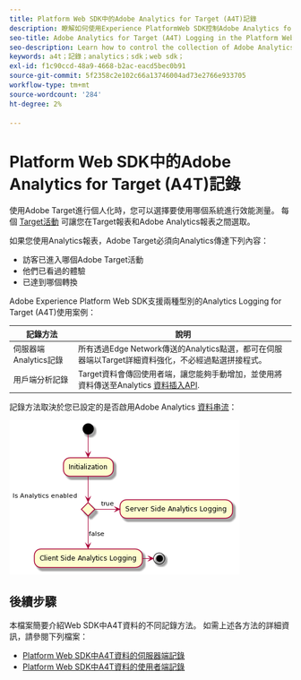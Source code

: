 ```yaml
---
title: Platform Web SDK中的Adobe Analytics for Target (A4T)記錄
description: 瞭解如何使用Experience PlatformWeb SDK控制Adobe Analytics for Target (A4T)資料的收集。
seo-title: Adobe Analytics for Target (A4T) Logging in the Platform Web SDK
seo-description: Learn how to control the collection of Adobe Analytics for Target (A4T) data using the Experience Platform Web SDK.
keywords: a4t；記錄；analytics；sdk；web sdk；
exl-id: f1c90ccd-48a9-4668-b2ac-eacd5bec0b91
source-git-commit: 5f2358c2e102c66a13746004ad73e2766e933705
workflow-type: tm+mt
source-wordcount: '284'
ht-degree: 2%

---
```


# Platform Web SDK中的Adobe Analytics for Target (A4T)記錄

使用Adobe Target進行個人化時，您可以選擇要使用哪個系統進行效能測量。 每個 [Target活動](https://experienceleague.adobe.com/docs/target/using/activities/target-activities-guide.html) 可讓您在Target報表和Adobe Analytics報表之間選取。

如果您使用Analytics報表，Adobe Target必須向Analytics傳達下列內容：

* 訪客已進入哪個Adobe Target活動
* 他們已看過的體驗
* 已達到哪個轉換

Adobe Experience Platform Web SDK支援兩種型別的Analytics Logging for Target (A4T)使用案例：

| 記錄方法 | 說明 |
| --- | --- |
| 伺服器端Analytics記錄 | 所有透過Edge Network傳送的Analytics點選，都可在伺服器端以Target詳細資料強化，不必經過點選拼接程式。 |
| 用戶端分析記錄 | Target資料會傳回使用者端，讓您能夠手動增加，並使用將資料傳送至Analytics [資料插入API](https://experienceleague.adobe.com/docs/analytics/import/c-data-insertion-api.html). |

記錄方法取決於您已設定的是否啟用Adobe Analytics [資料串流](../../../../datastreams/overview.md)：

![記錄方法決定流程](../assets/analytics-logging.png)

## 後續步驟

本檔案簡要介紹Web SDK中A4T資料的不同記錄方法。 如需上述各方法的詳細資訊，請參閱下列檔案：

* [Platform Web SDK中A4T資料的伺服器端記錄](./server-side.md)
* [Platform Web SDK中A4T資料的使用者端記錄](./client-side.md)
